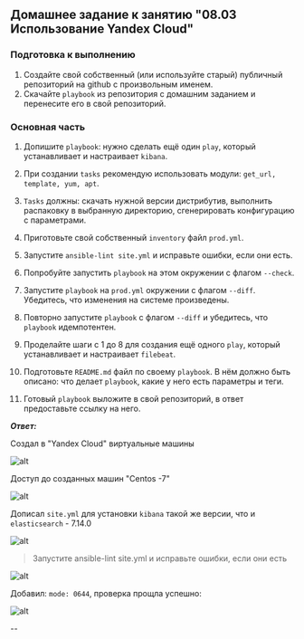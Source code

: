 ## Домашнее задание к занятию "08.03 Использование Yandex Cloud"


### Подготовка к выполнению

1. Создайте свой собственный (или используйте старый) публичный репозиторий на github с произвольным именем.
2. Скачайте `playbook` из репозитория с домашним заданием и перенесите его в свой репозиторий.

### Основная часть

1. Допишите `playbook`: нужно сделать ещё один `play`, который устанавливает и настраивает `kibana`.
2. При создании `tasks` рекомендую использовать модули: `get_url, template, yum, apt`.
3. `Tasks` должны: скачать нужной версии дистрибутив, выполнить распаковку в выбранную директорию, сгенерировать конфигурацию с параметрами.
4. Приготовьте свой собственный `inventory` файл `prod.yml`.
5. Запустите `ansible-lint site.yml` и исправьте ошибки, если они есть.
6. Попробуйте запустить `playbook` на этом окружении с флагом `--check`.
7. Запустите `playbook` на `prod.yml` окружении с флагом `--diff`. Убедитесь, что изменения на системе произведены.
8. Повторно запустите `playbook` с флагом `--diff` и убедитесь, что `playbook` идемпотентен.

9. Проделайте шаги с 1 до 8 для создания ещё одного `play`, который устанавливает и настраивает `filebeat`.
10. Подготовьте `README.md` файл по своему `playbook`. В нём должно быть описано: что делает `playbook`, какие у него есть параметры и теги.
11. Готовый `playbook` выложите в свой репозиторий, в ответ предоставьте ссылку на него.



***Ответ:***

Создал в "Yandex Cloud" виртуальные машины

![alt](https://i.ibb.co/Q6BfySG/Screenshot-3.jpg)

Доступ до созданных машин "Centos -7"

![alt](https://i.ibb.co/nrFZwWf/Screenshot-4.jpg)

Дописал `site.yml` для установки `kibana` такой же версии, что и `elasticsearch` - 7.14.0

![alt](https://i.ibb.co/DCGB5QV/Screenshot-8.jpg)

> Запустите ansible-lint site.yml и исправьте ошибки, если они есть
> 

![alt](https://i.ibb.co/nbsHLVN/Screenshot-9.jpg)
 
 Добавил: `mode: 0644`, проверка прощла успешно:
 
 ![alt](https://i.ibb.co/yN8WsRS/Screenshot-10.jpg)
 
 


--
